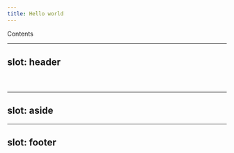 ```yaml
---
title: Hello world
---
```


Contents

---
slot: header
---
<header></header>

---
slot: aside
---
<aside></aside>

---
slot: footer
---
<footer></footer>
